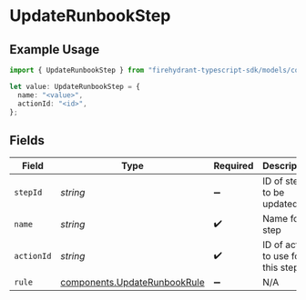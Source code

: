 # UpdateRunbookStep

## Example Usage

```typescript
import { UpdateRunbookStep } from "firehydrant-typescript-sdk/models/components";

let value: UpdateRunbookStep = {
  name: "<value>",
  actionId: "<id>",
};
```

## Fields

| Field                                                                        | Type                                                                         | Required                                                                     | Description                                                                  |
| ---------------------------------------------------------------------------- | ---------------------------------------------------------------------------- | ---------------------------------------------------------------------------- | ---------------------------------------------------------------------------- |
| `stepId`                                                                     | *string*                                                                     | :heavy_minus_sign:                                                           | ID of step to be updated                                                     |
| `name`                                                                       | *string*                                                                     | :heavy_check_mark:                                                           | Name for step                                                                |
| `actionId`                                                                   | *string*                                                                     | :heavy_check_mark:                                                           | ID of action to use for this step.                                           |
| `rule`                                                                       | [components.UpdateRunbookRule](../../models/components/updaterunbookrule.md) | :heavy_minus_sign:                                                           | N/A                                                                          |